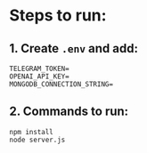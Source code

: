 # Steps to run:

## 1. Create `.env` and add: 

```
TELEGRAM_TOKEN=
OPENAI_API_KEY=
MONGODB_CONNECTION_STRING=

```

## 2. Commands to run:
```
npm install
node server.js
```
